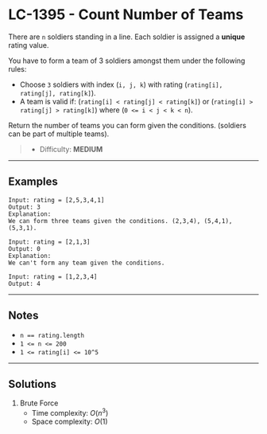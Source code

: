 # LC-1395 - Count Number of Teams

There are `n` soldiers standing in a line. Each soldier is assigned a **unique** rating value.

You have to form a team of 3 soldiers amongst them under the following rules:

* Choose `3` soldiers with index (`i, j, k`) with rating (`rating[i], rating[j], rating[k]`).
* A team is valid if:  (`rating[i] < rating[j] < rating[k]`) or (`rating[i] > rating[j] > rating[k]`) where (`0 <= i < j < k < n`).

Return the number of teams you can form given the conditions. (soldiers can be part of multiple teams).

> * Difficulty: **MEDIUM**

---
## Examples

```
Input: rating = [2,5,3,4,1]
Output: 3
Explanation:
We can form three teams given the conditions. (2,3,4), (5,4,1), (5,3,1). 
```

```
Input: rating = [2,1,3]
Output: 0
Explanation:
We can't form any team given the conditions.
```

```
Input: rating = [1,2,3,4]
Output: 4
```

---
## Notes

* `n == rating.length`
* `1 <= n <= 200`
* `1 <= rating[i] <= 10^5`

---
## Solutions

1. Brute Force
    * Time complexity: $O(n^3)$
    * Space complexity: $O(1)$
